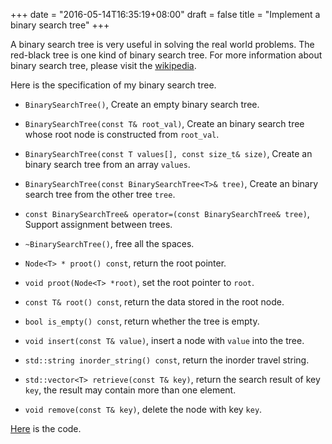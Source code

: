 +++
date = "2016-05-14T16:35:19+08:00"
draft = false
title = "Implement a binary search tree"
+++

A binary search tree is very useful in solving the real world problems. The
red-black tree is one kind of binary search tree. For more information about
binary search tree, please visit the [wikipedia](http://en.wikipedia.org/wiki/Binary_search_tree).

Here is the specification of my binary search tree.

* ``BinarySearchTree()``, Create an empty binary search tree.

* ``BinarySearchTree(const T& root_val)``, Create an binary search tree whose
root node is constructed from ``root_val``.

* ``BinarySearchTree(const T values[], const size_t& size)``, Create an binary
search tree from an array ``values``.

* ``BinarySearchTree(const BinarySearchTree<T>& tree)``, Create an binary search
tree from the other tree ``tree``.

* ``const BinarySearchTree& operator=(const BinarySearchTree& tree)``, Support
assignment between trees.

* ``~BinarySearchTree()``, free all the spaces.

* ``Node<T> * proot() const``, return the root pointer.

* ``void proot(Node<T> *root)``, set the root pointer to ``root``.

* ``const T& root() const``, return the data stored in the root node.

* ``bool is_empty() const``, return whether the tree is empty.

* ``void insert(const T& value)``, insert a node with ``value`` into the tree.

* ``std::string inorder_string() const``, return the inorder travel string.

* ``std::vector<T> retrieve(const T& key)``, return the search result of key
``key``, the result may contain more than one element.

* ``void remove(const T& key)``, delete the node with key ``key``.

[Here](https://github.com/zhengyhn/hugo-blog-code/tree/master/binary-search-tree) is the code.
